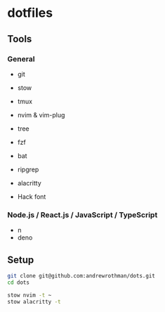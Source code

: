 # dotfiles

## Tools

### General

- git
- stow
- tmux
- nvim & vim-plug
- tree
- fzf
- bat
- ripgrep

- alacritty
- Hack font

### Node.js / React.js / JavaScript / TypeScript

- n
- deno

## Setup

```bash
git clone git@github.com:andrewrothman/dots.git
cd dots

stow nvim -t ~
stow alacritty -t 
```
